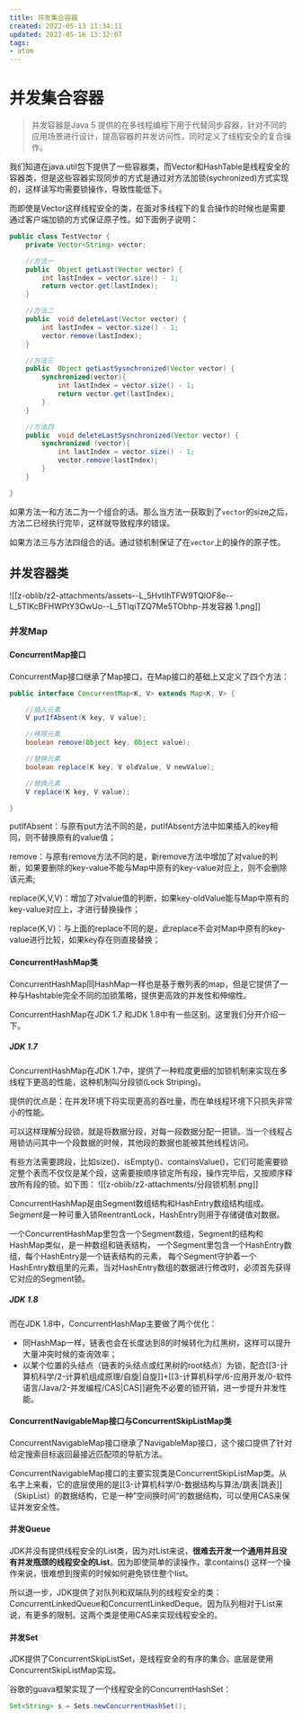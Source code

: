 ```yaml
---
title: 并发集合容器
created: 2022-05-13 11:34:11
updated: 2022-05-16 13:32:07
tags: 
- atom
---
```

# 并发集合容器

>并发容器是Java 5 提供的在多线程编程下用于代替同步容器，针对不同的应用场景进行设计，提高容器的并发访问性，同时定义了线程安全的复合操作。

我们知道在java.util包下提供了一些容器类，而Vector和HashTable是线程安全的容器类，但是这些容器实现同步的方式是通过对方法加锁(sychronized)方式实现的，这样读写均需要锁操作，导致性能低下。

而即使是Vector这样线程安全的类，在面对多线程下的复合操作的时候也是需要通过客户端加锁的方式保证原子性。如下面例子说明：
```java
public class TestVector {
    private Vector<String> vector;

    //方法一
    public  Object getLast(Vector vector) {
        int lastIndex = vector.size() - 1;
        return vector.get(lastIndex);
    }

    //方法二
    public  void deleteLast(Vector vector) {
        int lastIndex = vector.size() - 1;
        vector.remove(lastIndex);
    }

    //方法三
    public  Object getLastSysnchronized(Vector vector) {
        synchronized(vector){
            int lastIndex = vector.size() - 1;
            return vector.get(lastIndex);
        }
    }

    //方法四
    public  void deleteLastSysnchronized(Vector vector) {
        synchronized (vector){
            int lastIndex = vector.size() - 1;
            vector.remove(lastIndex);
        }
    }

}
```

如果方法一和方法二为一个组合的话。那么当方法一获取到了`vector`的size之后，方法二已经执行完毕，这样就导致程序的错误。

如果方法三与方法四组合的话。通过锁机制保证了在`vector`上的操作的原子性。

## 并发容器类

![[z-oblib/z2-attachments/assets--L_5HvtIhTFW9TQlOF8e--L_5TIKcBFHWPtY3OwUo--L_5TIqiTZQ7Me5TObhp-并发容器 1.png]]

### 并发Map

#### ConcurrentMap接口

ConcurrentMap接口继承了Map接口，在Map接口的基础上又定义了四个方法：

```java
public interface ConcurrentMap<K, V> extends Map<K, V> {

    //插入元素
    V putIfAbsent(K key, V value);

    //移除元素
    boolean remove(Object key, Object value);

    //替换元素
    boolean replace(K key, V oldValue, V newValue);

    //替换元素
    V replace(K key, V value);

}
```

putIfAbsent：与原有put方法不同的是，putIfAbsent方法中如果插入的key相同，则不替换原有的value值；

remove：与原有remove方法不同的是，新remove方法中增加了对value的判断，如果要删除的key-value不能与Map中原有的key-value对应上，则不会删除该元素;

replace(K,V,V)：增加了对value值的判断，如果key-oldValue能与Map中原有的key-value对应上，才进行替换操作；

replace(K,V)：与上面的replace不同的是，此replace不会对Map中原有的key-value进行比较，如果key存在则直接替换；

#### ConcurrentHashMap类

ConcurrentHashMap同HashMap一样也是基于散列表的map，但是它提供了一种与Hashtable完全不同的加锁策略，提供更高效的并发性和伸缩性。

ConcurrentHashMap在JDK 1.7 和JDK 1.8中有一些区别。这里我们分开介绍一下。

##### JDK 1.7

ConcurrentHashMap在JDK 1.7中，提供了一种粒度更细的加锁机制来实现在多线程下更高的性能，这种机制叫分段锁(Lock Striping)。

提供的优点是：在并发环境下将实现更高的吞吐量，而在单线程环境下只损失非常小的性能。

可以这样理解分段锁，就是将数据分段，对每一段数据分配一把锁。当一个线程占用锁访问其中一个段数据的时候，其他段的数据也能被其他线程访问。

有些方法需要跨段，比如size()、isEmpty()、containsValue()，它们可能需要锁定整个表而不仅仅是某个段，这需要按顺序锁定所有段，操作完毕后，又按顺序释放所有段的锁。如下图：
![[z-oblib/z2-attachments/分段锁机制.png]]

ConcurrentHashMap是由Segment数组结构和HashEntry数组结构组成。Segment是一种可重入锁ReentrantLock，HashEntry则用于存储键值对数据。

一个ConcurrentHashMap里包含一个Segment数组，Segment的结构和HashMap类似，是一种数组和链表结构， 一个Segment里包含一个HashEntry数组，每个HashEntry是一个链表结构的元素， 每个Segment守护着一个HashEntry数组里的元素，当对HashEntry数组的数据进行修改时，必须首先获得它对应的Segment锁。

##### JDK 1.8

而在JDK 1.8中，ConcurrentHashMap主要做了两个优化：

- 同HashMap一样，链表也会在长度达到8的时候转化为红黑树，这样可以提升大量冲突时候的查询效率；
- 以某个位置的头结点（链表的头结点或红黑树的root结点）为锁，配合[[3-计算机科学/2-计算机组成原理/自旋|自旋]]+[[3-计算机科学/6-应用开发/0-软件语言/Java/2-并发编程/CAS|CAS]]避免不必要的锁开销，进一步提升并发性能。

#### ConcurrentNavigableMap接口与ConcurrentSkipListMap类

ConcurrentNavigableMap接口继承了NavigableMap接口，这个接口提供了针对给定搜索目标返回最接近匹配项的导航方法。

ConcurrentNavigableMap接口的主要实现类是ConcurrentSkipListMap类。从名字上来看，它的底层使用的是[[3-计算机科学/0-数据结构与算法/跳表|跳表]]（SkipList）的数据结构，它是一种”空间换时间“的数据结构，可以使用CAS来保证并发安全性。

#### 并发Queue

JDK并没有提供线程安全的List类，因为对List来说，**很难去开发一个通用并且没有并发瓶颈的线程安全的List**。因为即使简单的读操作，拿contains() 这样一个操作来说，很难想到搜索的时候如何避免锁住整个list。

所以退一步，JDK提供了对队列和双端队列的线程安全的类：ConcurrentLinkedQueue和ConcurrentLinkedDeque。因为队列相对于List来说，有更多的限制。这两个类是使用CAS来实现线程安全的。

#### 并发Set

JDK提供了ConcurrentSkipListSet，是线程安全的有序的集合。底层是使用ConcurrentSkipListMap实现。

谷歌的guava框架实现了一个线程安全的ConcurrentHashSet：

```java
Set<String> s = Sets.newConcurrentHashSet();
```